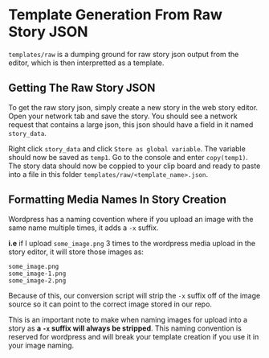# Template Generation From Raw Story JSON

`templates/raw` is a dumping ground for raw story json output from the editor, which is then interpretted as a template.

## Getting The Raw Story JSON

To get the raw story json, simply create a new story in the web story editor. Open your network tab and save the story. You should see a network request that contains a large json, this json should have a field in it named `story_data`.

Right click `story_data` and click `Store as global variable`. The variable should now be saved as `temp1`. Go to the console and enter `copy(temp1)`. The story data should now be coppied to your clip board and ready to paste into a file in this folder `templates/raw/<template_name>.json`.

## Formatting Media Names In Story Creation

Wordpress has a naming covention where if you upload an image with the same name multiple times, it adds a `-x` suffix. 

**i.e**
if I upload `some_image.png` 3 times to the wordpress media upload in the story editor, it will store those images as:

```
some_image.png
some_image-1.png
some_image-2.png
```

Because of this, our conversion script will strip the `-x` suffix off of the image source so it can point to the correct image stored in our repo.

This is an important note to make when naming images for upload into a story as **a `-x` suffix will always be stripped**. This naming convention is reserved for wordpress and will break your template creation if you use it in your image naming.